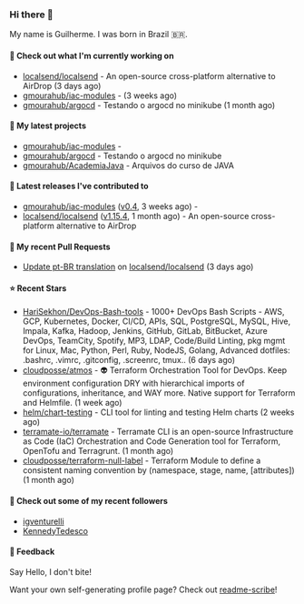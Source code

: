 ### Hi there 👋
My name is Guilherme. I was born in Brazil 🇧🇷.

#### 👷 Check out what I'm currently working on

- [localsend/localsend](https://github.com/localsend/localsend) - An open-source cross-platform alternative to AirDrop (3 days ago)
- [gmourahub/iac-modules](https://github.com/gmourahub/iac-modules) -  (3 weeks ago)
- [gmourahub/argocd](https://github.com/gmourahub/argocd) - Testando o argocd no minikube (1 month ago)

#### 🌱 My latest projects

- [gmourahub/iac-modules](https://github.com/gmourahub/iac-modules) - 
- [gmourahub/argocd](https://github.com/gmourahub/argocd) - Testando o argocd no minikube
- [gmourahub/AcademiaJava](https://github.com/gmourahub/AcademiaJava) - Arquivos do curso de JAVA

#### 🔭 Latest releases I've contributed to

- [gmourahub/iac-modules](https://github.com/gmourahub/iac-modules) ([v0.4](https://github.com/gmourahub/iac-modules/releases/tag/v0.4), 3 weeks ago) - 
- [localsend/localsend](https://github.com/localsend/localsend) ([v1.15.4](https://github.com/localsend/localsend/releases/tag/v1.15.4), 1 month ago) - An open-source cross-platform alternative to AirDrop

#### 🔨 My recent Pull Requests

- [Update pt-BR translation](https://github.com/localsend/localsend/pull/1809) on [localsend/localsend](https://github.com/localsend/localsend) (3 days ago)

#### ⭐ Recent Stars

- [HariSekhon/DevOps-Bash-tools](https://github.com/HariSekhon/DevOps-Bash-tools) - 1000&#43; DevOps Bash Scripts - AWS, GCP, Kubernetes, Docker, CI/CD, APIs, SQL, PostgreSQL, MySQL, Hive, Impala, Kafka, Hadoop, Jenkins, GitHub, GitLab, BitBucket, Azure DevOps, TeamCity, Spotify, MP3, LDAP, Code/Build Linting, pkg mgmt for Linux, Mac, Python, Perl, Ruby, NodeJS, Golang, Advanced dotfiles: .bashrc, .vimrc, .gitconfig, .screenrc, tmux.. (6 days ago)
- [cloudposse/atmos](https://github.com/cloudposse/atmos) - 👽 Terraform Orchestration Tool for DevOps. Keep environment configuration DRY with hierarchical imports of configurations, inheritance, and WAY more. Native support for Terraform and Helmfile. (1 week ago)
- [helm/chart-testing](https://github.com/helm/chart-testing) - CLI tool for linting and testing Helm charts (2 weeks ago)
- [terramate-io/terramate](https://github.com/terramate-io/terramate) - Terramate CLI is an open-source Infrastructure as Code (IaC) Orchestration and Code Generation tool for Terraform, OpenTofu and Terragrunt. (1 month ago)
- [cloudposse/terraform-null-label](https://github.com/cloudposse/terraform-null-label) - Terraform Module to define a consistent naming convention by (namespace, stage, name, [attributes]) (1 month ago)

#### 👯 Check out some of my recent followers

- [igventurelli](https://github.com/igventurelli)
- [KennedyTedesco](https://github.com/KennedyTedesco)

#### 💬 Feedback

Say Hello, I don't bite!

Want your own self-generating profile page? Check out [readme-scribe](https://github.com/muesli/readme-scribe)!


